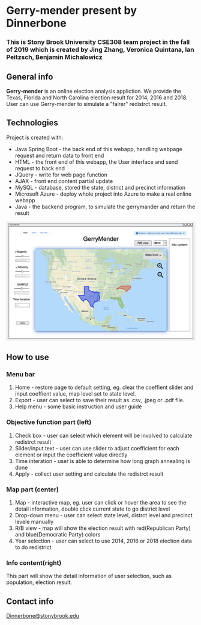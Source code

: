 # Gerry-mender present by Dinnerbone

### This is Stony Brook University CSE308 team project in the fall of 2019 which is created by Jing Zhang, Veronica Quintana, Ian Peitzsch, Benjamin Michalowicz

## General info

**Gerry-mender** is an online election analysis appliction. We provide the Texas, Florida and North Carolina election result for 2014, 2016 and 2018. User can use Gerry-mender to simulate a "fairer" redistrct result.
	
## Technologies
Project is created with:
* Java Spring Boot - the back end of this webapp, handling webpage request and return data to front end
* HTML - the front end of this webapp, the User interface and send request to back end
* JQuery - write for web page function
* AJAX - front end content partial update 
* MySQL - database, stored the state, district and precinct information
* Microsoft Azure - deploy whole project into Azure to make a real online webapp
* Java - the backend program, to simulate the gerrymander and return the result


![image](https://github.com/BTMichalowicz/Gerry-mender/blob/master/Screen%20Shot%202019-09-29%20at%206.29.48%20PM.png)
## How to use
### Menu bar
1. Home - restore page to default setting, eg. clear the coeffient slider and input coeffient value, map level set to state level.
2. Export - user can select to save their result as .csv, .jpeg or .pdf file.
3. Help menu - some basic instruction and user guide

### Objective function part (left)
1. Check box - user can select which element will be involved to calculate redistrct result
2. Slider/input text - user can use slider to adjust coefficient for each element or input the coefficient value directly
3. Time interation - user is able to determine how long graph annealing is done
4. Apply - collect user setting and calculate the redistrct result

### Map part (center)
1. Map - interactive map, eg. user can click or hover the area to see the detail information, double click current state to go district level
2. Drop-down menu - user can select state level, distrct level and precinct levele manually
3. R/B view - map will show the election result with red(Republican Party) and blue(Democratic Party) colors
4. Year selection - user can select to use 2014, 2016 or 2018 election data to do redistrict

### Info content(right)
This part will show the detail information of user selection, such as population, election result.



## Contact info

Dinnerbone@stonybrook.edu


